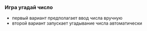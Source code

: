 ### Игра угадай число
- первый вариант предполагает ввод числа вручную
- второй вариант запускает угадывание числа автоматически
